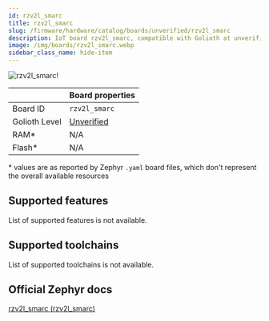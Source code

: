 ```yaml
---
id: rzv2l_smarc
title: rzv2l_smarc
slug: /firmware/hardware/catalog/boards/unverified/rzv2l_smarc
description: IoT board rzv2l_smarc, compatible with Golioth at unverified level.
image: /img/boards/rzv2l_smarc.webp
sidebar_class_name: hide-item
---
```


[//]: # (This is an auto-generated file, do not edit! Changes to it will be lost upon re-generation)

![rzv2l_smarc!](/img/boards/rzv2l_smarc.webp "rzv2l_smarc")

|                | Board properties     |
| -------------  | -------------------- |
| Board ID       | `rzv2l_smarc` |
| Golioth Level  | [Unverified](/firmware/hardware#unverified-boards) |
| RAM*           | N/A |
| Flash*         | N/A |

\* values are as reported by Zephyr `.yaml` board files, which don't represent the overall available resources



## Supported features

List of supported features is not available.

## Supported toolchains

List of supported toolchains is not available.

## Official Zephyr docs

[rzv2l_smarc (rzv2l_smarc)](https://docs.zephyrproject.org/latest/boards/renesas/rzv2l_smarc/doc/index.html)
